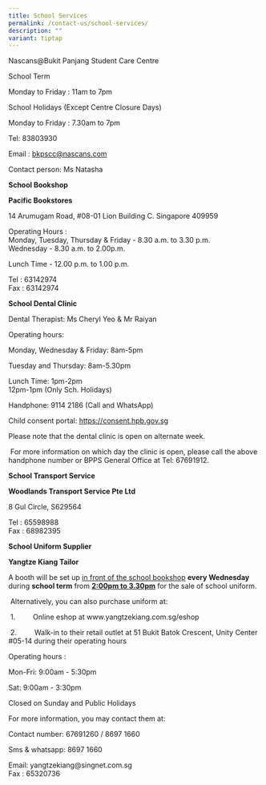 ```yaml
---
title: School Services
permalink: /contact-us/school-services/
description: ""
variant: tiptap
---
```

<p>Nascans@Bukit Panjang Student Care Centre</p>
<p>School Term</p>
<p>Monday to Friday : 11am to 7pm</p>
<p>School Holidays (Except Centre Closure Days)</p>
<p>Monday to Friday : 7.30am to 7pm</p>
<p>Tel:&nbsp;83803930</p>
<p>Email :&nbsp;<a href="mailto:bkpscc@nascans.com" rel="noopener noreferrer nofollow" target="_blank">bkpscc@nascans.com</a>
</p>
<p>Contact person: Ms Natasha</p>
<p><strong>School Bookshop</strong>
</p>
<p><strong>Pacific Bookstores</strong>
</p>
<p>14 Arumugam Road, #08-01 Lion Building C. Singapore 409959</p>
<p>Operating Hours :
<br>Monday, Tuesday, Thursday &amp; Friday - 8.30 a.m. to 3.30 p.m.
<br>Wednesday - 8.30 a.m. to 2.00p.m.</p>
<p>Lunch Time - 12.00 p.m. to 1.00 p.m.</p>
<p>Tel : 63142974
<br>Fax :&nbsp;63142974</p>
<p><strong>School Dental Clinic</strong>
</p>
<p>Dental Therapist: Ms Cheryl Yeo &amp; Mr Raiyan</p>
<p>Operating hours:</p>
<p>Monday, Wednesday &amp; Friday: 8am-5pm</p>
<p>Tuesday and Thursday: 8am-5.30pm</p>
<p>Lunch Time: 1pm-2pm
<br>12pm-1pm (Only Sch. Holidays)</p>
<p>Handphone: 9114&nbsp;2186 (Call and WhatsApp)</p>
<p>Child consent portal: <a href="https://consent.hpb.gov.sg" rel="noopener noreferrer nofollow" target="_blank">https://consent.hpb.gov.sg</a>
</p>
<p>Please note that the dental clinic is open on alternate week.</p>
<p>&nbsp;For more information on which day the clinic is open, please call
the above handphone number or BPPS General Office at Tel: 67691912.</p>
<p></p>
<p><strong>School Transport Service</strong>
</p>
<p><strong>Woodlands Transport Service Pte Ltd</strong>
</p>
<p>8 Gul Circle, S629564</p>
<p>Tel : 65598988
<br>Fax : 68982395</p>
<p><strong>School Uniform Supplier</strong>
</p>
<p><strong>Yangtze Kiang Tailor</strong>
</p>
<p>A booth will be set up <u>in front of the school bookshop</u>  <strong>every Wednesday</strong> during <strong>school term</strong> from <strong><u>2:00pm to 3.30pm</u></strong> for
the sale of school uniform.</p>
<p>&nbsp;Alternatively, you can also purchase uniform at:</p>
<p>&nbsp;1. &nbsp;&nbsp;&nbsp;&nbsp;&nbsp;&nbsp;&nbsp; Online eshop at
<a rel="noopener noreferrer nofollow" target="_blank">www.yangtzekiang.com.sg/eshop</a>
</p>
<p>&nbsp;2. &nbsp;&nbsp;&nbsp;&nbsp;&nbsp;&nbsp;&nbsp; Walk-in to their retail
outlet at 51 Bukit Batok Crescent, Unity Center #05-14&nbsp;during their
operating hours&nbsp;</p>
<p>Operating hours&nbsp;:</p>
<p>Mon-Fri: 9:00am - 5:30pm</p>
<p>Sat: 9:00am - 3:30pm</p>
<p>Closed on Sunday and Public Holidays</p>
<p>For more information, you may contact them at:</p>
<p>Contact number: 67691260 / 8697 1660</p>
<p>Sms &amp; whatsapp: 8697 1660</p>
<p>Email: <a rel="noopener noreferrer nofollow" target="_blank">yangtzekiang@singnet.com.sg</a> 
<br>Fax : 65320736</p>